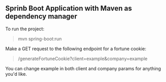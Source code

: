 ## Sprinb Boot Application with Maven as dependency manager

To run the project:

>mvn spring-boot:run

Make a GET request to the following endpoint for a fortune cookie:

>/generateFortuneCookie?client=example&company=example

You can change example in both client and company params for anything you'd like.

